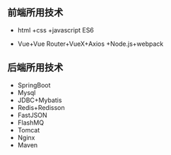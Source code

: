 ## 前端所用技术



- html +css +javascript ES6

- Vue+Vue Router+VueX+Axios +Node.js+webpack



## 后端所用技术

- SpringBoot 
- Mysql
- JDBC+Mybatis
- Redis+Redisson
- FastJSON
- FlashMQ
-  Tomcat 
-  Nginx
- Maven 

